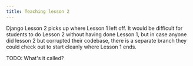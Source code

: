 ```yaml
---
title: Teaching lesson 2
---
```


Django Lesson 2 picks up where Lesson 1 left off. It would be difficult for
students to do Lesson 2 without having done Lesson 1, but in case anyone did
lesson 2 but corrupted their codebase, there is a separate branch they could
check out to start cleanly where Lesson 1 ends. 

TODO: What's it called?
